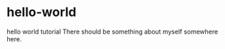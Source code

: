 hello-world
===========

hello world tutorial
There should be something about myself somewhere here.
